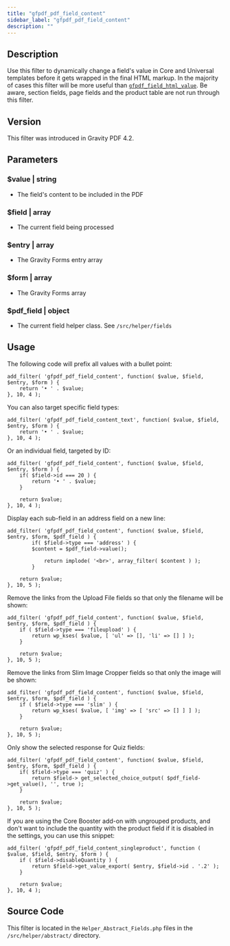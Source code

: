 ```yaml
---
title: "gfpdf_pdf_field_content"
sidebar_label: "gfpdf_pdf_field_content"
description: ""
---
```




## Description

Use this filter to dynamically change a field's value in Core and Universal templates before it gets wrapped in the final HTML markup. In the majority of cases this filter will be more useful than [`gfpdf_field_html_value`](gfpdf_field_html_value.md). Be aware, section fields, page fields and the product table are not run through this filter.

## Version

This filter was introduced in Gravity PDF 4.2.

## Parameters

### $value | string
*  The field's content to be included in the PDF

### $field | array
*  The current field being processed

### $entry | array
*  The Gravity Forms entry array

### $form | array
*  The Gravity Forms array

### $pdf_field | object
*  The current field helper class. See `/src/helper/fields`

## Usage

The following code will prefix all values with a bullet point:

```
add_filter( 'gfpdf_pdf_field_content', function( $value, $field, $entry, $form ) {
	return '• ' . $value;
}, 10, 4 );
```

You can also target specific field types:

```
add_filter( 'gfpdf_pdf_field_content_text', function( $value, $field, $entry, $form ) {
	return '• ' . $value;
}, 10, 4 );
```

Or an individual field, targeted by ID:

```
add_filter( 'gfpdf_pdf_field_content', function( $value, $field, $entry, $form ) {
	if( $field->id === 20 ) {
		return '• ' . $value;
	}

	return $value;
}, 10, 4 );
```

Display each sub-field in an address field on a new line:

```
add_filter( 'gfpdf_pdf_field_content', function( $value, $field, $entry, $form, $pdf_field ) {
        if( $field->type === 'address' ) {
	    $content = $pdf_field->value();

            return implode( '<br>', array_filter( $content ) );
        }

	return $value;
}, 10, 5 );
```

Remove the links from the Upload File fields so that only the filename will be shown:

```
add_filter( 'gfpdf_pdf_field_content', function( $value, $field, $entry, $form, $pdf_field ) {
	if ( $field->type === 'fileupload' ) {
		return wp_kses( $value, [ 'ul' => [], 'li' => [] ] );
	}

	return $value;
}, 10, 5 );
```

Remove the links from Slim Image Cropper fields so that only the image will be shown:

```
add_filter( 'gfpdf_pdf_field_content', function( $value, $field, $entry, $form, $pdf_field ) {
	if ( $field->type === 'slim' ) {
		return wp_kses( $value, [ 'img' => [ 'src' => [] ] ] );
	}

	return $value;
}, 10, 5 );
```

Only show the selected response for Quiz fields:

```
add_filter( 'gfpdf_pdf_field_content', function( $value, $field, $entry, $form, $pdf_field ) {
	if( $field->type === 'quiz' ) {
		return $field-> get_selected_choice_output( $pdf_field->get_value(), '', true );
	}

	return $value;
}, 10, 5 );
```

If you are using the Core Booster add-on with ungrouped products, and don't want to include the quantity with the product field if it is disabled in the settings, you can use this snippet:

```
add_filter( 'gfpdf_pdf_field_content_singleproduct', function ( $value, $field, $entry, $form ) {
	if ( $field->disableQuantity ) {
		return $field->get_value_export( $entry, $field->id . '.2' );
	}

	return $value;
}, 10, 4 );
```

## Source Code

This filter is located in the `Helper_Abstract_Fields.php` files in the `/src/helper/abstract/` directory.
